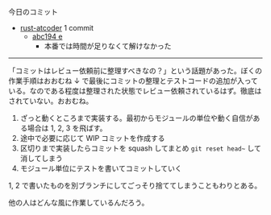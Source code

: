 今日のコミット

- [rust-atcoder](https://github.com/bouzuya/rust-atcoder) 1 commit
  - [abc194 e](https://github.com/bouzuya/rust-atcoder/commit/1518156cfc4468e4a3f0fe09d3bf697b59ca159e)
    - 本番では時間が足りなくて解けなかった

---

「コミットはレビュー依頼前に整理すべきなの？」という話題があった。ぼくの作業手順はおおむね ↓ で最後にコミットの整理とテストコードの追加が入っている。なのである程度は整理された状態でレビュー依頼されているはず。徹底はされていない。おおむね。

1. ざっと動くところまで実装する。最初からモジュールの単位や動く自信がある場合は 1, 2, 3 を飛ばす。
2. 途中で必要に応じて WIP コミットを作成する
3. 区切りまで実装したらコミットを squash してまとめ `git reset head~` して消してしまう
4. モジュール単位にテストを書いてコミットしていく

1, 2 で書いたものを別ブランチにしてごっそり捨ててしまうこともわりとある。

他の人はどんな風に作業しているんだろう。
